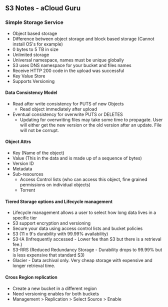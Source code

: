 ## S3 Notes - aCloud Guru

### Simple Storage Service
  - Object based storage
  - Difference between object storage and block based storage (Cannot install OS's for example)
  - 0 bytes to 5 TB in size
  - Unlimited storage
  - Universal namespace, names must be unique globally
  - S3 uses DNS namespace for your bucket and files names
  - Receive HTTP 200 code in the upload was successful
  - Key Value Store
  - Supports Versioning

#### Data Consistency Model
  - Read after write consistency for PUTS of new Objects
    - Read object immediately after upload
  - Eventual consistency for overwrite PUTS or DELETES
    - Updating for overwriting files may take some time to propagate. User will either get the new version or the old version after an update. File will not be corrupt.

#### Object Attrs
  - Key (Name of the object)
  - Value (This in the data and is made up of a sequence of bytes)
  - Version ID
  - Metadata
  - Sub-resources
    - Access Control lists (who can access this object, fine grained permissions on individual objects)
    - Torrent

#### Tiered Storage options and Lifecycle management
  - Lifecycle management allows a user to select how long data lives in a specific tier
  - S3 support encryption and versioning
  - Secure your data using access control lists and bucket policies
  - S3 (11 x 9's durability with 99.99% availability)
  - S3-IA (Infrequently accessed - Lower fee than S3 but there is a retrieval fee.)
  - S3-RRS (Reduced Redundancy Storage - Durability drops to 99.99% but is less expensive that standard S3)
  - Glacier - Data archival only. Very cheap storage with expensive and longer retrieval time.

#### Cross Region replication
  - Create a new bucket in a different region
  - Need versioning enables for both buckets 
  - Management > Replication > Select Source > Enable
